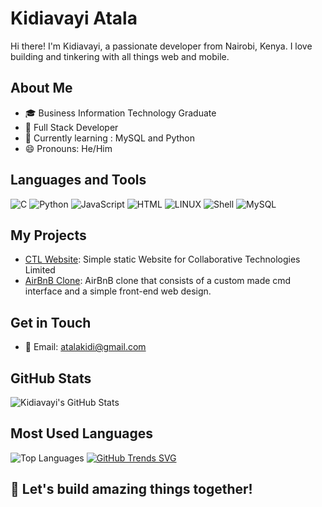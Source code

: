 <!-- Your Name -->
# Kidiavayi Atala
<link rel="stylesheet" href="https://cdnjs.cloudflare.com/ajax/libs/font-awesome/5.15.1/css/all.min.css">

<!-- Introduction -->
Hi there! I'm Kidiavayi, a passionate developer from Nairobi, Kenya. I love building and tinkering with all things web and mobile. 

<!-- About Me -->
## About Me
- 🎓 Business Information Technology Graduate
- 💼 Full Stack Developer
- 🌱 Currently learning : MySQL and Python
- 😄 Pronouns: He/Him

<!-- Languages and Tools -->
## Languages and Tools
![C](https://img.shields.io/badge/c-%2300599C.svg?style=for-the-badge&logo=c&logoColor=white) 
![Python](https://img.shields.io/badge/python-3670A0?style=for-the-badge&logo=python&logoColor=ffdd54) 
![JavaScript](https://img.shields.io/badge/javascript-%23323330.svg?style=for-the-badge&logo=javascript)
![HTML](https://img.shields.io/badge/html5-%23E34F26.svg?style=for-the-badge&logo=html5&logoColor=white)
![LINUX](https://img.shields.io/badge/Linux-FCC624?style=for-the-badge&logo=linux&logoColor=black) 
![Shell](https://img.shields.io/badge/shell-%232c3e50.svg?style=for-the-badge&logo=gnu-bash)
![MySQL](https://img.shields.io/badge/mysql-%232c3e50.svg?style=for-the-badge&logo=mysql)



<!-- My Projects -->
## My Projects
- [CTL Website](https://github.com/Atala2000/Collaborative-Tech): Simple static Website for Collaborative Technologies Limited
- [AirBnB Clone](https://github.com/Atala2000/AirBnB_clone
): AirBnB clone that consists of a custom made cmd interface and a simple front-end web design.

<!-- Get in Touch -->
## Get in Touch
- 📧 Email: atalakidi@gmail.com

<!-- GitHub Stats -->
## GitHub Stats
![Kidiavayi's GitHub Stats](https://github-readme-stats.vercel.app/api?username=Atala2000&show_icons=true)

<!-- Most Used Languages -->
## Most Used Languages
![Top Languages](https://github-readme-stats.vercel.app/api/top-langs/?username=Atala2000) [![GitHub Trends SVG](https://api.githubtrends.io/user/svg/Atala2000/langs)](https://githubtrends.io)



<!-- Footer -->
## 🚀 Let's build amazing things together!
